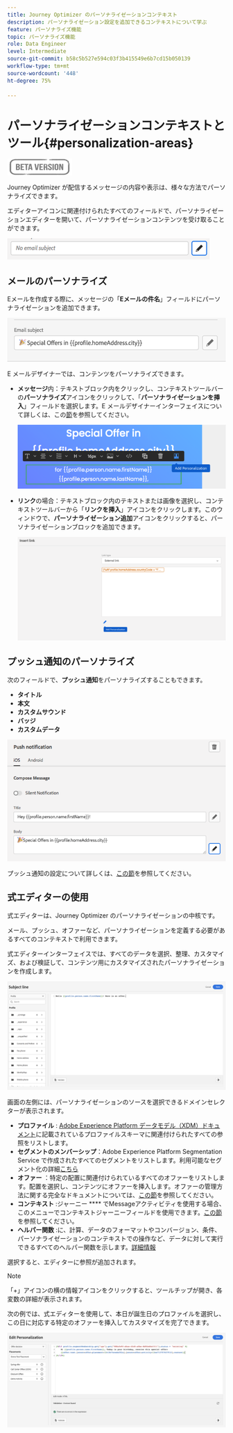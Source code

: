 ```yaml
---
title: Journey Optimizer のパーソナライゼーションコンテキスト
description: パーソナライゼーション設定を追加できるコンテキストについて学ぶ
feature: パーソナライズ機能
topic: パーソナライズ機能
role: Data Engineer
level: Intermediate
source-git-commit: b58c5b527e594c03f3b415549e6b7cd15b050139
workflow-type: tm+mt
source-wordcount: '448'
ht-degree: 75%

---
```


# パーソナライゼーションコンテキストとツール{#personalization-areas}

![](../assets/do-not-localize/badge.png)

Journey Optimizer が配信するメッセージの内容や表示は、様々な方法でパーソナライズできます。

エディターアイコンに関連付けられたすべてのフィールドで、パーソナライゼーションエディターを開いて、パーソナライゼーションコンテンツを受け取ることができます。

![](assets/perso_icon.png)

## メールのパーソナライズ

Eメールを作成する際に、メッセージの「**Eメールの件名**」フィールドにパーソナライゼーションを追加できます。

![](assets/perso_subject.png)

E メールデザイナーでは、コンテンツをパーソナライズできます。

* **メッセージ**&#x200B;内：テキストブロック内をクリックし、コンテキストツールバーの&#x200B;**パーソナライズ**&#x200B;アイコンをクリックして、「**パーソナライゼーションを挿入**」フィールドを選択します。E メールデザイナーインターフェイスについて詳しくは、この[節](../design-emails.md)を参照してください。

   ![](assets/perso_insert.png)

* **リンク**&#x200B;の場合：テキストブロック内のテキストまたは画像を選択し、コンテキストツールバーから「**リンクを挿入**」アイコンをクリックします。このウィンドウで、**パーソナライゼーション追加**&#x200B;アイコンをクリックすると、パーソナライゼーションブロックを追加できます。

   ![](assets/perso_link.png)

## プッシュ通知のパーソナライズ

次のフィールドで、**プッシュ通知**&#x200B;をパーソナライズすることもできます。

* **タイトル**
* **本文**
* **カスタムサウンド**
* **バッジ**
* **カスタムデータ**

![](assets/perso_push.png)

プッシュ通知の設定について詳しくは、[この節](../create-push.md)を参照してください。

## 式エディターの使用

式エディターは、Journey Optimizer のパーソナライゼーションの中核です。

メール、プッシュ、オファーなど、パーソナライゼーションを定義する必要があるすべてのコンテキストで利用できます。

式エディターインターフェイスでは、すべてのデータを選択、整理、カスタマイズ、および検証して、コンテンツ用にカスタマイズされたパーソナライゼーションを作成します。

![](assets/perso_ee1.png)

画面の左側には、パーソナライゼーションのソースを選択できるドメインセレクターが表示されます。

* **プロファイル** : [Adobe Experience Platform データモデル（XDM）ドキュメント](https://experienceleague.adobe.com/docs/experience-platform/xdm/home.html?lang=ja)に記載されているプロファイルスキーマに関連付けられたすべての参照をリストします。
* **セグメントのメンバーシップ**：Adobe Experience Platform Segmentation Service で作成されたすべてのセグメントをリストします。利用可能なセグメント化の詳細[こちら](https://experienceleague.adobe.com/docs/experience-platform/xdm/home.html?lang=ja)
* **オファー** ：特定の配置に関連付けられているすべてのオファーをリストします。配置を選択し、コンテンツにオファーを挿入します。オファーの管理方法に関する完全なドキュメントについては、[この節](../deliver-personalized-offers.md)を参照してください。
* **コンテキスト** :ジャーニー **** でMessageアクティビティを使用する場合、このメニューでコンテキストジャーニーフィールドを使用できます。[この節](personalization-use-case.md)を参照してください。
* **ヘルパー関数** :に、計算、データのフォーマットやコンバージョン、条件、パーソナライゼーションのコンテキストでの操作など、データに対して実行できるすべてのヘルパー関数を示します。[詳細情報](functions/functions.md)



選択すると、エディターに参照が追加されます。

>[!NOTE]
>
>「+」アイコンの横の情報アイコンをクリックすると、ツールチップが開き、各変数の詳細が表示されます。

次の例では、式エディターを使用して、本日が誕生日のプロファイルを選択し、この日に対応する特定のオファーを挿入してカスタマイズを完了できます。

![](assets/perso_ee2.png)




